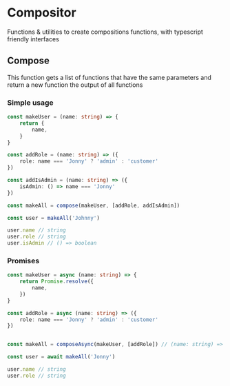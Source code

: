 # Compositor

Functions & utilities to create compositions functions, with typescript friendly interfaces

## Compose

This function gets a list of functions that have the same parameters and return a new function the output of all functions


### Simple usage

```ts
const makeUser = (name: string) => {
    return {
        name,
    }
}

const addRole = (name: string) => ({
    role: name === 'Jonny' ? 'admin' : 'customer'
})

const addIsAdmin = (name: string) => ({
    isAdmin: () => name === 'Jonny'
})

const makeAll = compose(makeUser, [addRole, addIsAdmin])

const user = makeAll('Johnny')

user.name // string
user.role // string
user.isAdmin // () => boolean

```

### Promises
```ts
const makeUser = async (name: string) => {
    return Promise.resolve({
        name,
    })
}

const addRole = async (name: string) => ({
    role: name === 'Jonny' ? 'admin' : 'customer'
})


const makeAll = composeAsync(makeUser, [addRole]) // (name: string) => Promise

const user = await makeAll('Jonny')

user.name // string
user.role // string

```
